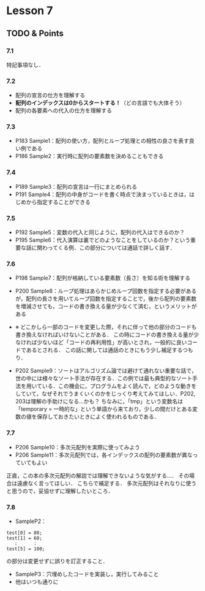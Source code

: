 # Lesson 7

## TODO & Points

### 7.1
特記事項なし．

### 7.2
- 配列の宣言の仕方を理解する
- **配列のインデックスは0からスタートする！**（どの言語でも大体そう）
- 配列の各要素への代入の仕方を理解する

### 7.3
- P183 Sample1：配列の使い方，配列とループ処理との相性の良さを表す良い例である
- P186 Sample2：実行時に配列の要素数を決めることもできる

### 7.4
- P189 Sample3：配列の宣言は一行にまとめられる
- P191 Sample4：配列の中身がコードを書く時点で決まっているときは，はじめから指定することができる

### 7.5
- P192 Sample5：変数の代入と同じように，配列の代入はできるのか？
- P195 Sample6：代入演算は裏でどのようなことをしているのか？という重要な話に関わってくる例．この部分については通話で詳しく話す．

### 7.6
- P198 Sample7：配列が格納している要素数（長さ）を知る術を理解する
- P200 Sample8：ループ処理はあらかじめループ回数を指定する必要があるが，配列の長さを用いてループ回数を指定することで，後から配列の要素数を増減させても，コードの書き換える量が少なくて済む，というメリットがある

- ※ どこかしら一部のコードを変更した際，それに伴って他の部分のコードも書き換えなければいけないことがある．
この時にコードの書き換える量が少なければ少ないほど「コードの再利用性」が高いとされ，一般的に良いコードであるとされる．
この話に関しては通話のときにもう少し補足するつもり．

- P202 Sample9：ソートはアルゴリズム論では避けて通れない重要な話で，世の中には様々なソート手法が存在する．この例では最も典型的なソート手法を用いている．この機会に，プログラムをよく読んで，どのような動きをしていて，なぜそれでうまくいくのかをじっくり考えてみてほしい．P202, 203は理解の手助けになる…かも？ ちなみに，「tmp」という変数名は「temporary = 一時的な」という単語から来ており，少しの間だけとある変数の値を保存しておきたいときによく使われるものである．

### 7.7
- P206 Sample10：多次元配列を実際に使ってみよう
- P206 Sample11：多次元配列では，各インデックスの配列の要素数が異なっていてもよい

正直，この本の多次元配列の解説では理解できないような気がする…．
その場合は遠慮なく言ってほしい．
こちらで補足する．
多次元配列はそれなりに使うと思うので，妥協せずに理解したいところ．

### 7.8
- SampleP2：
```
test[0] = 80;
test[1] = 60;
   :      :
test[5] = 100;
```
の部分は変更せずに誤りを訂正すること．

- SampleP3：穴埋めしたコードを実装し，実行してみること
- 他はいつも通りに
